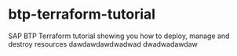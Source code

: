# btp-terraform-tutorial
SAP BTP Terraform tutorial showing you how to deploy, manage and destroy resources 
dawdawdawdwadwad
dwadwadawdaw
